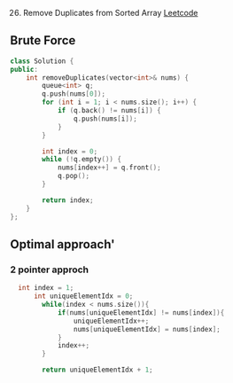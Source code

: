 26. Remove Duplicates from Sorted Array <a href="https://leetcode.com/problems/remove-duplicates-from-sorted-array/description/">Leetcode</a> <br />

## Brute Force
```cpp
class Solution {
public:
    int removeDuplicates(vector<int>& nums) {
        queue<int> q;
        q.push(nums[0]);
        for (int i = 1; i < nums.size(); i++) {
            if (q.back() != nums[i]) {
                q.push(nums[i]);
            }
        }

        int index = 0;
        while (!q.empty()) {
            nums[index++] = q.front();
            q.pop();
        }

        return index;
    }
};

```


## Optimal approach'
### 2 pointer approch
```cpp
  int index = 1;
      int uniqueElementIdx = 0;
        while(index < nums.size()){
            if(nums[uniqueElementIdx] != nums[index]){
                uniqueElementIdx++;
                nums[uniqueElementIdx] = nums[index];
            }
            index++;
        }

        return uniqueElementIdx + 1;
```